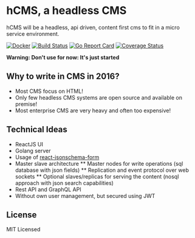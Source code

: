 # hCMS, a headless CMS

hCMS will be a headless, api driven, content first cms to fit in a micro service environment.

[![Docker](https://img.shields.io/docker/pulls/smancke/hcms.svg)](https://hub.docker.com/r/smancke/hcms/)
[![Build Status](https://api.travis-ci.org/smancke/hcms.svg?branch=master)](https://travis-ci.org/smancke/hcms)
[![Go Report Card](https://goreportcard.com/badge/github.com/smancke/hcms)](https://goreportcard.com/report/github.com/smancke/hcms)
[![Coverage Status](https://coveralls.io/repos/github/smancke/hcms/badge.svg?branch=master)](https://coveralls.io/github/smancke/hcms?branch=master)

__Warning: Don't use for now: It's just started__

## Why to write in CMS in 2016?
* Most CMS focus on HTML!
* Only few headless CMS systems are open source and available on premise!
* Most enterprise CMS are very heavy and often too expensive!

## Technical Ideas
* ReactJS UI
* Golang server
* Usage of [react-jsonschema-form](https://mozilla-services.github.io/react-jsonschema-form/)
* Master slave architecture
** Master nodes for write operations (sql database with json fields)
** Replication and event protocol over web sockets
** Optional slaves/replicas for serving the content (nosql approach with json search capabilities)
* Rest API and GraphQL API
* Without own user management, but secured using JWT

## License
MIT Licensed
